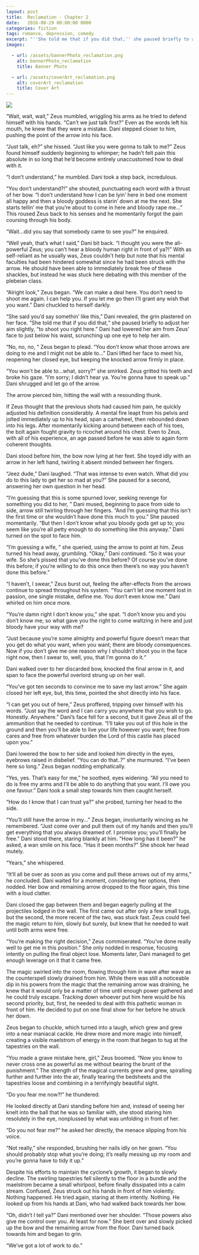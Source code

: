 ```yaml
---
layout: post
title:  Reclamation - Chapter 2
date:   2016-08-29 00:00:00 0000
categories: fiction
tags: romance, depression, comedy
excerpt: "''She told me that if you did that,'' she paused briefly to adjust her aim slightly, ''to shoot you right here.'' Dani lowered her aim from Zeus’ face to just below his waist."
images:

  - url: /assets/bannerPhoto_reclamation.png
    alt: bannerPhoto_reclamation
    title: Banner Photo

  - url: /assets/coverArt_reclamation.png
    alt: coverArt_reclamation
    title: Cover Art
---
```


<img class="bannerPhoto" src="{{ site.url }}/assets/bannerPhoto_reclamation.png" />

“Wait, wait, wait,” Zeus mumbled, wriggling his arms as he tried to defend himself with his hands. “Can’t we just talk first?” Even as the words left his mouth, he knew that they were a mistake. Dani stepped closer to him, pushing the point of the arrow into his face.

“Just talk, eh?” she hissed. “Just like you were gonna to talk to me?” Zeus found himself suddenly beginning to whimper; he hadn’t felt pain this absolute in so long that he’d become entirely unaccustomed how to deal with it.

“I don’t understand,” he mumbled. Dani took a step back, incredulous.

“You don’t understand?!” she shouted, punctuating each word with a thrust of her bow. “I don’t understand how I can be lyin’ here in bed one moment all happy and then a bloody goddess is starin’ down at me the next. She starts tellin’ me that you’re about to come in here and bloody rape me...” This roused Zeus back to his senses and he momentarily forgot the pain coursing through his body.

“Wait…did you say that somebody came to see you?” he enquired.

“Well yeah, that’s what I said,” Dani bit back. “I thought you were the all-powerful Zeus; you can’t hear a bloody human right in front of ya?!” With as self-reliant as he usually was, Zeus couldn't help but note that his mental faculties had been hindered somewhat since he had been struck with the arrow. He should have been able to immediately break free of these shackles, but instead he was stuck here debating with this member of the plebeian class.

“Alright look,” Zeus began. “We can make a deal here. You don’t need to shoot me again. I can help you. If you let me go then I’ll grant any wish that you want.” Dani chuckled to herself darkly.

“She said you’d say somethin’ like this,” Dani revealed, the grin plastered on her face. “She told me that if you did that,“ she paused briefly to adjust her aim slightly, “to shoot you right here.” Dani had lowered her aim from Zeus’ face to just below his waist, scrunching up one eye to help her aim.

“No, no, no, “ Zeus began to plead. “You don’t know what those arrows are doing to me and I might not be able to…” Dani lifted her face to meet his, reopening her closed eye, but keeping the knocked arrow firmly in place.

“You won't be able to...what, sorry?” she smirked. Zeus gritted his teeth and broke his gaze. “I’m sorry; I didn’t hear ya. You’re gonna have to speak up.” Dani shrugged and let go of the arrow.

The arrow pierced him, hitting the wall with a resounding thunk.

If Zeus thought that the previous shots had caused him pain, he quickly adjusted his definition considerably. A mental fire leapt from his pelvis and jolted immediately up to his head, span a cartwheel, then rebounded down into his legs. After momentarily kicking around between each of his toes, the bolt again fought gravity to ricochet around his chest. Even to Zeus, with all of his experience, an age passed before he was able to again form coherent thoughts.

Dani stood before him, the bow now lying at her feet. She toyed idly with an arrow in her left hand, twirling it absent minded between her fingers.

“Jeez dude,” Dani laughed. “That was intense to even watch. What did you do to this lady to get her so mad at you?” She paused for a second, answering her own question in her head.

“I’m guessing that this is some spurned lover, seeking revenge for something you did to her, ” Dani mused, beginning to pace from side to side, arrow still twirling through her fingers. “And I’m guessing that this isn’t the first time or she wouldn’t have done this much to you.” She paused momentarily. “But then I don’t know what you bloody gods get up to; you seem like you’re all petty enough to do something like this anyway.” Dani turned on the spot to face him.

“I’m guessing a wife, ” she queried, using the arrow to point at him. Zeus turned his head away, grumbling. “Okay,” Dani continued. “So it was your wife. So she’s pissed that you’ve done this before? Of course you’ve done this before; if you’re willing to do this once then there’s no way you haven’t done this before.”

“I haven’t, I swear,” Zeus burst out, feeling the after-effects from the arrows continue to spread throughout his system. “You can’t let one moment lost in passion, one single mistake, define me. You don’t even know me.” Dani whirled on him once more.

“You’re damn right I don’t know you,” she spat. “I don’t know you and you don’t know me; so what gave you the right to come waltzing in here and just bloody have your way with me?

“Just because you’re some almighty and powerful figure doesn’t mean that you get do what you want, when you want; there are bloody consequences. Now if you don’t give me one reason why I shouldn’t shoot you in the face right now, then I swear to, well, you, that I’m gonna do it.“

Dani walked over to her discarded bow, knocked the final arrow in it, and span to face the powerful overlord strung up on her wall.

“You’ve got ten seconds to convince me to save my last arrow.” She again closed her left eye, but, this time, pointed the shot directly into his face.

“I can get you out of here,” Zeus proffered, tripping over himself with his words. “Just say the word and I can carry you anywhere that you wish to go. Honestly. Anywhere.” Dani’s face fell for a second, but it gave Zeus all of the ammunition that he needed to continue. “I’ll take you out of this hole in the ground and then you’ll be able to live your life however you want; free from cares and free from whatever burden the Lord of this castle has placed upon you.”

Dani lowered the bow to her side and looked him directly in the eyes, eyebrows raised in disbelief. “You can do that..?” she murmured. “I’ve been here so long.” Zeus began nodding emphatically.

“Yes, yes. That’s easy for me,” he soothed, eyes widening. “All you need to do is free my arms and I’ll be able to do anything that you want. I’ll owe you one favour.” Dani took a small step towards him then caught herself.

“How do I know that I can trust ya?” she probed, turning her head to the side.

“You’ll still have the arrow in my…” Zeus began, involuntarily wincing as he remembered. “Just come over and pull them out of my hands and then you’ll get everything that you always dreamed of. I promise you; you’ll finally be free.” Dani stood there, staring blankly at him. “How long has it been?” he asked, a wan smile on his face. “Has it been months?” She shook her head mutely.

“Years,” she whispered.

“It’ll all be over as soon as you come and pull these arrows out of my arms,” he concluded. Dani waited for a moment, considering her options, then nodded. Her bow and remaining arrow dropped to the floor again, this time with a loud clatter.

Dani closed the gap between them and began eagerly pulling at the projectiles lodged in the wall. The first came out after only a few small tugs, but the second, the more recent of the two, was stuck fast. Zeus could feel the magic return to him, slowly but surely, but knew that he needed to wait until both arms were free.

“You’re making the right decision,” Zeus commiserated. “You’ve done really well to get me in this position.” She only nodded in response, focusing intently on pulling the final object lose. Moments later, Dani managed to get enough leverage on it that it came free.

The magic swirled into the room, flowing through him in wave after wave as the counterspell slowly drained from him. While there was still a noticeable dip in his powers from the magic that the remaining arrow was draining, he knew that it would only be a matter of time until enough power gathered and he could truly escape. Tracking down whoever put him here would be his second priority, but, first, he needed to deal with this pathetic woman in front of him. He decided to put on one final show for her before he struck her down.

Zeus began to chuckle, which turned into a laugh, which grew and grew into a near maniacal cackle. He drew more and more magic into himself, creating a visible maelstrom of energy in the room that began to tug at the tapestries on the wall.

“You made a grave mistake here, girl,” Zeus boomed. “Now you know to never cross one as powerful as me without bearing the brunt of the punishment.” The strength of the magical currents grew and grew, spiralling further and further into the air, finally tearing the bedsheets and the tapestries loose and combining in a terrifyingly beautiful sight.

“Do you fear me now?!” he thundered.

He looked directly at Dani standing before him and, instead of seeing her knelt into the ball that he was so familiar with, she stood staring him resolutely in the eye, nonplussed by what was unfolding in front of her.

“Do you not fear me?” he asked her directly, the menace slipping from his voice.

“Not really,” she responded, brushing her nails idly on her gown. “You should probably stop what you’re doing; it’s really messing up my room and you’re gonna have to tidy it up.”

Despite his efforts to maintain the cyclone’s growth, it began to slowly decline. The swirling tapestries fell silently to the floor in a bundle and the maelstrom became a small whirlpool, before finally dissipated into a calm stream. Confused, Zeus struck out his hands in front of him violently. Nothing happened. He tried again, staring at them intently. Nothing. He looked up from his hands at Dani, who had walked back towards her bow.

“Oh, didn’t I tell ya?” Dani mentioned over her shoulder. “Those powers also give me control over you. At least for now.” She bent over and slowly picked up the bow and the remaining arrow from the floor. Dani turned back towards him and began to grin.

“We’ve got a lot of work to do.”
